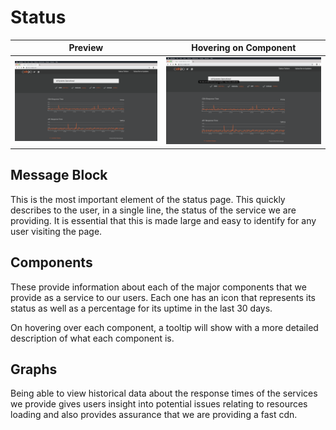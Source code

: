 # Status

| Preview | Hovering on Component |
|---------|-----------------------|
| [![](Status.png)](Status.png) | [![](Status_Component_Hover.png)](Status_Component_Hover.png) |

## Message Block

This is the most important element of the status page.
This quickly describes to the user, in a single line, the status of the service we are providing.
It is essential that this is made large and easy to identify for any user visiting the page.

## Components

These provide information about each of the major components that we provide as a service to our users.
Each one has an icon that represents its status as well as a percentage for its uptime in the last 30 days.

On hovering over each component, a tooltip will show with a more detailed description of what each component is.

## Graphs

Being able to view historical data about the response times of the services we provide gives users insight into
 potential issues relating to resources loading and also provides assurance that we are providing a fast cdn.